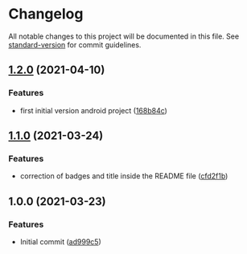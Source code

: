 # Changelog

All notable changes to this project will be documented in this file. See [standard-version](https://github.com/conventional-changelog/standard-version) for commit guidelines.

## [1.2.0](https://github.com/danielcerongrajales/Time_pickers/compare/v1.1.0...v1.2.0) (2021-04-10)


### Features

*  first initial version android project ([168b84c](https://github.com/danielcerongrajales/Time_pickers/commit/168b84c4d54d0b3d3e1cd5086649350bab72c31a))

## [1.1.0](https://github.com/danielcerongrajales/Time_pickers/compare/v1.0.0...v1.1.0) (2021-03-24)


### Features

* correction of badges and title inside the  README file ([cfd2f1b](https://github.com/danielcerongrajales/Time_pickers/commit/cfd2f1b317d4dd897c8db80bc53ee72ee4af5f9c))

## 1.0.0 (2021-03-23)


### Features

* Initial commit ([ad999c5](https://github.com/danielcerongrajales/Time_pickers/commit/ad999c5d1bbc076ecefaf7d10157610c25747885))
